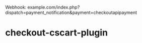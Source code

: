 Webhook: example.com/index.php?dispatch=payment_notification&payment=checkoutapipayment
# checkout-cscart-plugin

